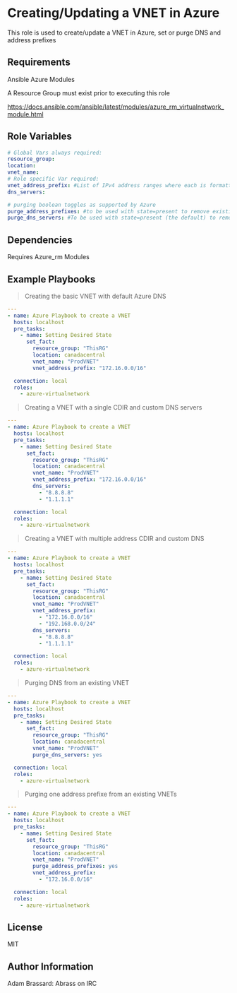 Creating/Updating a VNET in Azure
=========

This role is used to create/update a VNET in Azure, set or purge DNS and address prefixes

Requirements
------------

Ansible Azure Modules

A Resource Group must exist prior to executing this role

<https://docs.ansible.com/ansible/latest/modules/azure_rm_virtualnetwork_module.html>

Role Variables
--------------

``` yaml
# Global Vars always required:
resource_group:
location:
vnet_name:
# Role specific Var required:
vnet_address_prefix: #List of IPv4 address ranges where each is formatted using CIDR notation.
dns_servers:

# purging boolean toggles as supported by Azure
purge_address_prefixes: #to be used with state=present to remove existing address CIDR from the named VNET, Must list desired address prefix to purge
purge_dns_servers: #To be used with state=present (the default) to remove all existing associated DNS servers to the VNET
```

Dependencies
------------

Requires Azure_rm Modules

Example Playbooks
----------------

> Creating the basic VNET with default Azure DNS

``` yaml
---
- name: Azure Playbook to create a VNET
  hosts: localhost
  pre_tasks:
    - name: Setting Desired State
      set_fact:  
        resource_group: "ThisRG"
        location: canadacentral
        vnet_name: "ProdVNET"
        vnet_address_prefix: "172.16.0.0/16"

  connection: local
  roles:
    - azure-virtualnetwork
```

> Creating a VNET with a single CDIR and custom DNS servers

``` yaml
---
- name: Azure Playbook to create a VNET
  hosts: localhost
  pre_tasks:
    - name: Setting Desired State
      set_fact:  
        resource_group: "ThisRG"
        location: canadacentral
        vnet_name: "ProdVNET"
        vnet_address_prefix: "172.16.0.0/16"
        dns_servers:
          - "8.8.8.8"
          - "1.1.1.1"

  connection: local
  roles:
    - azure-virtualnetwork
```

> Creating a VNET with multiple address CDIR and custom DNS

``` yaml
---
- name: Azure Playbook to create a VNET
  hosts: localhost
  pre_tasks:
    - name: Setting Desired State
      set_fact:  
        resource_group: "ThisRG"
        location: canadacentral
        vnet_name: "ProdVNET"
        vnet_address_prefix:
          - "172.16.0.0/16"
          - "192.168.0.0/24"
        dns_servers:
          - "8.8.8.8"
          - "1.1.1.1"

  connection: local
  roles:
    - azure-virtualnetwork
```

> Purging DNS from an existing VNET

``` yaml
---
- name: Azure Playbook to create a VNET
  hosts: localhost
  pre_tasks:
    - name: Setting Desired State
      set_fact:  
        resource_group: "ThisRG"
        location: canadacentral
        vnet_name: "ProdVNET"
        purge_dns_servers: yes

  connection: local
  roles:
    - azure-virtualnetwork
```

> Purging one address prefixe from an existing VNETs

``` yaml
---
- name: Azure Playbook to create a VNET
  hosts: localhost
  pre_tasks:
    - name: Setting Desired State
      set_fact:  
        resource_group: "ThisRG"
        location: canadacentral
        vnet_name: "ProdVNET"
        purge_address_prefixes: yes
        vnet_address_prefix:
          - "172.16.0.0/16"

  connection: local
  roles:
    - azure-virtualnetwork
```

License
-------

MIT

Author Information
------------------

Adam Brassard: Abrass on IRC
